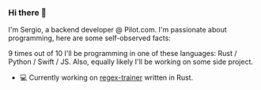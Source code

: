 ### Hi there 👋

I'm Sergio, a backend developer @ Pilot.com. I'm passionate about programming, here are some self-observed facts:

9 times out of 10 I'll be programming in one of these languages: Rust / Python / Swift / JS. 
Also, equally likely I'll be working on some side project. 

- 💻 Currently working on [regex-trainer](https://github.com/SwiftSergio/rust-regex-pro) written in Rust.


<!--
**SwiftSergio/SwiftSergio** is a ✨ _special_ ✨ repository because its `README.md` (this file) appears on your GitHub profile.

Here are some ideas to get you started:


- 🌱 I’m currently learning ...
- 👯 I’m looking to collaborate on ...
- 🤔 I’m looking for help with ...
- 💬 Ask me about ...
- 📫 How to reach me: ...
- 😄 Pronouns: ...
- ⚡ Fun fact: ...
-->
